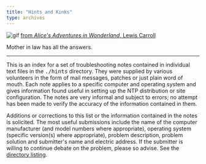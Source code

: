```yaml
---
title: "Hints and Kinks"
type: archives
---
```


![gif](/archives/pic/alice35.gif) [from _Alice's Adventures in Wonderland_, Lewis Carroll](/reflib/pictures)

Mother in law has all the answers.

* * *

This is an index for a set of troubleshooting notes contained in individual text files in the <tt>./hints</tt> directory. They were supplied by various volunteers in the form of mail messages, patches or just plain word of mouth. Each note applies to a specific computer and operating system and gives information found useful in setting up the NTP distribution or site configuration. The notes are very informal and subject to errors; no attempt has been made to verify the accuracy of the information contained in them.

Additions or corrections to this list or the information contained in the notes is solicited. The most useful submissions include the name of the computer manufacturer (and model numbers where appropriate), operating system (specific version(s) where appropriate), problem description, problem solution and submitter's name and electric address. If the submitter is willing to continue debate on the problem, please so advise. See the [directory listing](/archives/hints/toc).